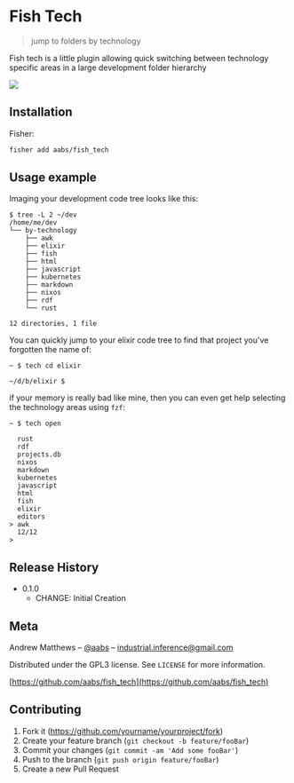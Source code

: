 # Fish Tech
> jump to folders by technology

Fish tech is a little plugin allowing quick switching between technology
specific areas in a large development folder hierarchy

![](header.png)

## Installation

Fisher:

```sh
fisher add aabs/fish_tech
```

## Usage example

Imaging your development code tree looks like this:

```shell
$ tree -L 2 ~/dev
/home/me/dev
└── by-technology
    ├── awk
    ├── elixir
    ├── fish
    ├── html
    ├── javascript
    ├── kubernetes
    ├── markdown
    ├── nixos
    ├── rdf
    └── rust

12 directories, 1 file
```

You can quickly jump to your elixir code tree to find that project you've
forgotten the name of:

```shell
~ $ tech cd elixir

~/d/b/elixir $
```

if your memory is really bad like mine, then you can even get help selecting the technology areas using `fzf`:

```shell
~ $ tech open

  rust
  rdf
  projects.db
  nixos
  markdown
  kubernetes
  javascript
  html
  fish
  elixir
  editors
> awk
  12/12
>
```

## Release History

* 0.1.0
    * CHANGE: Initial Creation

## Meta

Andrew Matthews – [@aabs](https://twitter.com/aabs) – industrial.inference@gmail.com

Distributed under the GPL3 license. See ``LICENSE`` for more information.

[https://github.com/aabs/fish_tech](https://github.com/aabs/fish_tech)

## Contributing

1. Fork it (<https://github.com/yourname/yourproject/fork>)
2. Create your feature branch (`git checkout -b feature/fooBar`)
3. Commit your changes (`git commit -am 'Add some fooBar'`)
4. Push to the branch (`git push origin feature/fooBar`)
5. Create a new Pull Request

<!-- Markdown link & img dfn's -->
[npm-image]: https://img.shields.io/npm/v/datadog-metrics.svg?style=flat-square
[npm-url]: https://npmjs.org/package/datadog-metrics
[npm-downloads]: https://img.shields.io/npm/dm/datadog-metrics.svg?style=flat-square
[travis-image]: https://img.shields.io/travis/dbader/node-datadog-metrics/master.svg?style=flat-square
[travis-url]: https://travis-ci.org/dbader/node-datadog-metrics
[wiki]: https://github.com/yourname/yourproject/wiki

<!--
 vim: set ts=2 sw=2 tw=80 et foldmethod=syntax foldlevelstart=20 : 
 -->
